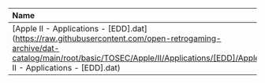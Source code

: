 |Name|Size|
|:---|---:|
|[Apple II - Applications - [EDD].dat](https://raw.githubusercontent.com/open-retrogaming-archive/dat-catalog/main/root/basic/TOSEC/Apple/II/Applications/[EDD]/Apple II - Applications - [EDD].dat)|58452|
